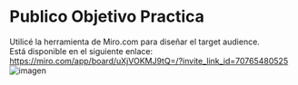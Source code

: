 # Publico Objetivo Practica
Utilicé la herramienta de Miro.com para diseñar el target audience. <br>
Está disponible en el siguiente enlace:<br>
https://miro.com/app/board/uXjVOKMJ9tQ=/?invite_link_id=70765480525
![imagen](https://user-images.githubusercontent.com/99080355/155808418-736979b3-6dd5-4e60-865d-2976b801bbbe.png)
